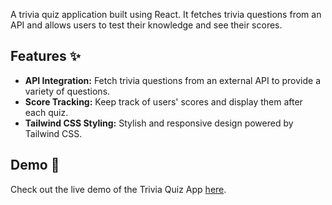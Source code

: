 A trivia quiz application built using React. It fetches trivia questions from an API and allows users to test their knowledge and see their scores.


## Features ✨
- **API Integration:** Fetch trivia questions from an external API to provide a variety of questions.
- **Score Tracking:** Keep track of users' scores and display them after each quiz.
- **Tailwind CSS Styling:** Stylish and responsive design powered by Tailwind CSS.

## Demo 🚀
Check out the live demo of the Trivia Quiz App [here](https://justsomefun.netlify.app/).
